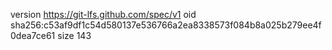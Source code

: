 version https://git-lfs.github.com/spec/v1
oid sha256:c53af9df1c54d580137e536766a2ea8338573f084b8a025b279ee4f0dea7ce61
size 143
